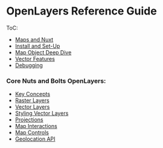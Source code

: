# OpenLayers Reference Guide

ToC:

- [Maps and Nuxt]()
- [Install and Set-Up]()
- [Map Object Deep Dive]()
- [Vector Features]()
- [Debugging]()

### Core Nuts and Bolts OpenLayers:

- [Key Concepts]()
- [Raster Layers]()
- [Vector Layers]()
- [Styling Vector Layers]()
- [Projections]()
- [Map Interactions]()
- [Map Controls]()
- [Geolocation API]()
